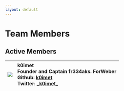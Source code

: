 ```yaml
---
layout: default
---
```

# Team Members

## Active Members

| ![][k0imet] | **k0imet**<br />Founder and Captain fr334aks. ForWeber<br />Github: [k0imet](https://github.com/k0imet)<br />Twitter: [\_k0imet_](https://twitter.com/k0imet_)                                     |
|:---------------------:|:---------------------------------------------------------------------------------------------------------------------------------------------------------------------------------------------------------- |

[k0imet]: /assets/images/k0imet.png
